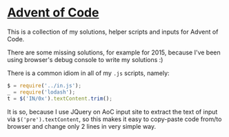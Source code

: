 # [Advent of Code](https://adventofcode.com/)

This is a collection of my solutions, helper scripts and inputs for Advent of Code.

There are some missing solutions, for example for 2015, because I've been using browser's debug console to write my solutions :)

There is a common idiom in all of my `.js` scripts, namely:

```js
$ = require('../in.js');
_ = require('lodash');
t = $('IN/0x').textContent.trim();
```

It is so, because I use JQuery on AoC input site to extract the text of input via `$('pre').textContent`, so this makes it easy to copy-paste code from/to browser and change only 2 lines in very simple way.
